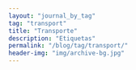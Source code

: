 ```yaml
---
layout: "journal_by_tag"
tag: "transport"
title: "Transporte"
description: "Etiquetas"
permalink: "/blog/tag/transport/"
header-img: "img/archive-bg.jpg"
---
```

